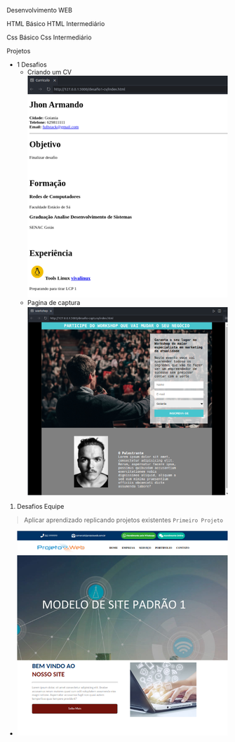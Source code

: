 Desenvolvimento WEB

HTML Básico
HTML Intermediário

Css Básico
Css Intermediário 

Projetos
- 1 Desafios 
  - Criando um CV
  ![curriculo](images-projetos/desafio-cv.png)
  - Pagina de captura 
  ![paginacaptura](images-projetos/desafio-captura.png)

1. Desafios Equipe
  > Aplicar aprendizado replicando projetos existentes
  `Primeiro Projeto` 
  - ![projeto1](images-projetos/replicando-projeto1.png)